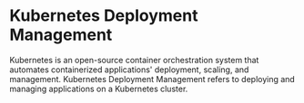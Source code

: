 # Kubernetes Deployment Management

Kubernetes is an open-source container orchestration system that automates containerized applications' deployment, scaling, and management. Kubernetes Deployment Management refers to deploying and managing applications on a Kubernetes cluster.
